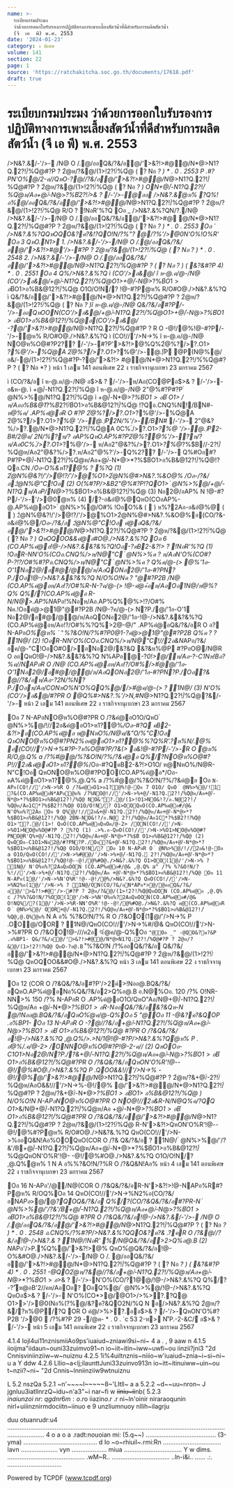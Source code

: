```yaml
---
name: >-
  ระเบียบกรมประมง
  ว่าด้วยการออกใบรับรองการปฏิบัติทางการเพาะเลี้ยงสัตว์น้ำที่ดีสำหรับการผลิตสัตว์น้ำ 
  (จี  เอ  พี) พ.ศ. 2553
date: '2024-01-23'
category: ง พิเศษ
volume: 141
section: 22
page: 1
source: 'https://ratchakitcha.soc.go.th/documents/17618.pdf'
draft: true
---
```


# ระเบียบกรมประมง ว่าด้วยการออกใบรับรองการปฏิบัติทางการเพาะเลี้ยงสัตว์น้ำที่ดีสำหรับการผลิตสัตว์น้ำ  (จี  เอ  พี) พ.ศ. 2553

/>N&?.&/-'/>- /N@ O /.@/ออQ&/?&/อ@/'>&?!>#@@/N*@>N1?Q.2?!/์%Qํ@#?P ? 2ํ@ห/?&@/(1>!2?!/์%Qํ@ ( ? Nอ *? ) * . 0 . 2553 P .#?PN'O%@/2-ค//QหO-?@//?&/อ@/'>&?!>#@@/N*@>N1?Q.2?!/์%Qํ@#?P ? 2ํ@ห/?&@/(1>!2?!/์%Qํ@ ( ? Nอ *? ) ON+@/์-N1?Q.2?!/์%Qํ@ห/Aอ+@/์-N*@>*?%$B์2?!/์%Qํ@O1>อ%B&@12?!/์%Qํ@ อ@0?.อํ@%@!@--@!/@ 32 OหN*/>/@&??!>/>N&?.&&/>ห@//@@/O(N% > % * . 0 . 2534 @POORN*>P-N!>-P .*/>/@&??!>&/>ห@//@@/O(N% > % ( &?&#?P 5) * . 0 . 2545 />#// O&N2N/%/@@//-'/>- />#//N1!/O1>2ห/์ * . 0 . 2545 อ$>& ? /-'/>-@ออ />N&?.&ํ@ห% ?Q%!อ%@/ออQ&/?&/อ@/'>&?!>#@@/N*@>N1?Q.2?!/์%Qํ@#?P ? 2ํ@ห/?&@/(1>!2?!/์%Qํ@ R/O ? !NอR'%?Q Oอ _ />N&?.&%?QN/?./N@ />N&?.&/-'/>-/N@ O /.@/ออQ&/?&/อ@/'>&?!>#@ @/N*@>N1?Q.2?!/์%Qํ@#?P ? 2ํ@ห/?&@/(1>!2?!/์%Qํ@ ( ? Nอ *? ) * . 0 . 2553 Oอ ` />N&?.&%?QQหOQO&?ค?&!?QO!N/?%"? @/?%'/>@0N'O%!O%R' Oอ 3 QหO.N1> 1. />N&?.&/-'/>-/N@ O /.@/ออQ&/?&/อ@/'>&?!>#@'/>-#?P ? 2ํ@ห/?&@/(1>!2?!/์%Qํ@ ( ? Nอ *? ) * . 0 . 2548 2. />N&?.&/-'/>-/N@ O /.@/ออQ&/?&/อ@/'>&?!>#@@/N*@>N1?Q.2?!/์%Qํ@#?P ? ( ? Nอ *? ) ( &?&#?P 4) * . 0 . 2551 Oอ 4 Q%/>N&?.&%?Q ì (CO'/>อ&@/ î ห-@.ค/@-/N@ (CO'/>อ&@/+@/์-N1?Q.2?!/์%Qํ@O1>+@/์-N*@>*?%$B์O1> อ%B&@12?!/์%Qํ@ ì -@!/@% î ห-@.ค/@-/N@ -@!/@%@/'>&?!>#@@/N*@>N1?Q.2?!/์%Qํ@#?P ? 2ํ@ห/?&+@/์- N1?Q.2?!/์%Qํ@O1>-@!/@%@/'>&?!>#@@/N*@>N1?Q.2?!/์%Qํ@#?P ? 2ํ@ห/?&+@/์-N*@>*?%$B์O1>อ%B&@12?!/์%Qํ@ O1O/O!N/? !@-#?Pํ@ห% R/O#O@./>N&?.&%?Q ì Q&/?&/อ@/'>&?!>#@@/N*@>N1?Q.2?!/์%Qํ@#?P ? 2ํ@ห/?&@/(1>!2?!/์%Qํ@ ( ? Nอ *? )î ห-@.ค/@-/N@ Q&/?&/อ#?P/-'/>-ออQหOON(CO'/>อ&@/+@/์-N1?Q.2?!/์%Qํ@O1>+@/์-N*@>*?%$B์O1> อ%B&@12?!/์%Qํ@N*APอO2 /N@ +@/์-N1?Q.2?!/์%Qํ@ห/Aอ+@/์-N*@>*?%$B์O1>อ%B&@12?!/์%Qํ@อ(CO'/>อ&@/ -?@/'>&?!>#@@/N*@>N1?Q.2?!/์%Qํ@#?P ? R O -@!/@%!@-#?P/-'/>-ํ@ห% R/O#O@./>N&?.&%?Q ì (CO!//'/>N->% î ห-@.ค/@-/N@ NO@ห%O@#?P2?? /-'/>-#?P'>&?!>@%Q%2ํ@%?/>?.O1> *?%@'/>-%Qํ@A 2ํ@%?/>?.O1>*?%@'/>-@.)ัP @P(N@%@/อ&/-@/(1>!2?!/์%Qํ@#?P-?@/'>&?!> #@@/N*@>N1?Q.2?!/%์%Qํ@#?P ? ( ? Nอ *? ) หน้า 1 เลม 141 ตอนพิเศษ 22 ง ราชกิจจานุเบกษา 23 มกราคม 2567

ì (CO/?&/อ î ห-@.ค/@-/N@ อ$>& ? /-'/>-ห/Aอ(CO@Pอ$>& ? /-'/>--อ&ห-@. ì +@/์-N1?Q.2?!/์%Qํ@ î ห-@.ค/@-/N@ 2"@%#?P#?P ํ @N%>%@/N1?Q.2?!/์%Qํ@ ì +@/์-N*@>*?%$B์O1>อ%B&@12?!/์%Qํ@ î ห-@.ค/@-/N@ 2"@%#?P#?P ํ @N%>%@/N*@>*?%$B์ O1> / ห/Aออ%B&@1*?%$B์2?!/์%Qํ@ Oอ 5 QหO(CO'/>อ&@/#?P'/>2ค์>.AP%อQ&/?&/อ@/'>&?!>#@@/N*@>N1?Q.2?!/์%Qํ@#?P ? 2ํ@ห/?&@/(1>!2?!/์%Qํ@ ( ? Nอ *? ) Q%/?#?P-?+@/์-N1?Q.2?!/์%Qํ@ห/Aอ+@/์-N*@>*?%$B์O1>อ%B&@12?!/์%Qํ@ !?Qอ.CNQ%N!/BN#*-ห@%ค/ .AP%คํ@อR O #?P 2ํ@%?/>?.O1>*?%@'/>-%Qํ@A 2ํ@%?/>?.O1>*?%@ '/>-@.)ัP2N/%'/>-/BN#* /-'/>- 2"@&?%/>?.@/N*@>N1?Q.2?!/์%Qํ@A 0C%.์/>?.O1>*?%@ '/>-@.)ัP2-B#/2@ค/ 2N/%?ห/? อAP%QหO.AP%#?P2ํ@%?@%'/>-?ห/? ห/Aอ0C%.์/>?.O1>*?%@'/>- ห/Aอ2"@&?%/>?.O1>*?%@*?%$B//-2?!/์%Qํ@ห/Aอ2"@&?%/>?.ห/Aอ2"@%?'/>-Q%2?? /-'/>- Q%#Oอ#?P#?P+@/์-N1?Q.2?!/์%Qํ@ห/Aอ+@/์-N*@>*?%$B์O1>อ%B&@12?!/์%Qํ@!?Qอ.CN */Oอ-O%&ห1?@% ? %?Q (1) 2ํ@N%@&?!/'/>ํ@!?/'/>@%O1>2ํ@N%@#>N&?.%&O@% */Oอ-/?&/อ2ํ@N%@"C!Oอ (2) O(%#?P/>&B2"@%#?P!?QO1> ํ @N%>%@/+@/์-N1?Q.ห/AอP/N*@>*?%$B์O1>อ%B&@12?!/์%Qํ@ (3) Nอ2@/อAP% N !@-#?P/-'/>-'/>@0ํ@ห% (4) /?-อ&อํ@%@QหO(COอAP%-@.AP%คํ@อO1> ํ @N%>%@/O#% !OอO%& (  ) ห%?2Aอ-อ&อํ@%@ (  ) 2ํ@N%@&?!/'/>ํ@!?/'/>@%O1>2ํ@N%@#>N&?.%&O@%อ(CO/?&-อ&อํ@%@*/Oอ-/?&/อ 2ํ@N%@"C!Oอ คํ@อQ&/?&/อ@/'>&?!>#@@/N*@>N1?Q.2?!/์%Qํ@#?P ? 2ํ@ห/?&@/(1>!2?!/์%Qํ@ ( ? Nอ *? ) QหOQOO&&คํ@อ#O@./>N&?.&%?Q Oอ 6 (CO.AP%คํ@อ!@-/>N&?.&&?&%?Q!Oอ-?คB2-&?!> ? !NอR'%?Q (1) !OอR-NN'O%(COอ.CNQ%/>ห/N@"C ํ @N%>%ค ? ห/AอN'O%(CO#?P-?!?/O#%#?Pอ.CNQ%/>ห/N@"C ํ @N%>%ค ? Q%ค/@-(> @%'1อ-O'1Nอ2@/อ#@/@@/ห/AอQONอ2@/'1อ-#?PN?P./Oอ!@-/>N&?.&&?&%?Q N/O%O!Nค ? "@#?P2B /N@ (CO.AP%คํ@อห/Aอ!?/O#%R-N-?ค/@-(> !@-คํ@+้อห/AอOอ1N@/ห@%?Q% Q%/?(CO.AP%คํ@อ R-N/N@>.AP%N*APอ!%Nอห/Aอ.AP%Q%@%>!?/O#% Nค.!Oอคํ@*>*@1@"@#?P2B /N@-?ค/@-(> N?P./@/'1อ-O'1 Nอ2@/อ#@/@@/ห/AอQONอ2@/'1อ-!@-/>N&?.&&?&%?Q (CO.AP%คํ@อห/Aอ!?/O#%%?Q%>2@-@/" .AP%คํ@อQ&/?&/อR O อ? N-APอ*O%ํ@ห% ` 'ี %?&O!N/?%#?P0@1-?คํ@*>*@1@"@#?P2B Q%ค ? ? 1N@/ (2) !OอR-NN'O%(COอ.CNQ%/>ห/N@"C!//2อ&N*APอ/?&/อค/@-"C!OอO#O/>อNอ2@/&?&Q &?&ห%@P #?PอO@/N@R O ออQหO!@-/>N&?.&&?&%?Q N%APอ@-?*0!>@/์ห/Aอ-?-C1Nห!Bอ?%ค//NAPอR O /N@ (CO.AP%คํ@อห/Aอ!?/O#%/>#ํ@@/'1อ-O'1Nอ2@/อ#@/@@/ห/AอQONอ2@/'1อ-#?PN?P./Oอ?& @//?&/อห/Aอ-?2N/%N?P./Oอห/Aอ/CONหO%N'O%QQ%@//>#ํ@ค/@-(> ? 1N@/ (3) N'O%(CO'/>อ&@/#?PR O @Q%#>N&?.%'/>N,#N*@>N1?Q.2?!/์%Qํ@?&/-'/>- หน้า 2 เลม 141 ตอนพิเศษ 22 ง ราชกิจจานุเบกษา 23 มกราคม 2567

Oอ 7 N-APอNO@ห%O@#?PR O /?&คํ@อO1O/QหO ํ @N%>%@/!//2อ&คํ@อO1>ห1?@%*/Oอ-#?Q คB2-&?!>อ(CO.AP%คํ@อ ห@NหO%/N@ค/&"O/%"C!Oอ QหONO@ห%O@#?PN2%อคํ@อO1>ห1?@%%?Q%R'.?ห%N/.@% อ(CO!//'/>N->%#?P-?ห%O@#?P/?&(> อ&!@-#?P/-'/>-R O ํ@ห% R/O,@.Q% a /?%#ํ@@/%?&O!N/?%/?&คํ@อ Q%/?NO@ห%O@#?P!//2อ&คํ@อO1>ห1?@%*/Oอ-#?QคB2-&?!>O1O/ ห@NหO%/N@R-N"C!Oอ QหONO@ห%O@#?POO(CO.AP%คํ@อ*/Oอ-คA%คํ@อO1>ห1?@%,@.Q% a /?%#ํ@@/%?&O!N/?%/?&คํ@อ Oอ ` N-APอ(CO!//'/>N->%R O /?&คํ@อO1>ห1?@%!@-Oอ 7 O1O/ QหO ํ @N%>%@/!1 ?&(CO.AP%คํ@อN*APอํ@ห% /?%NO@!//'/>N->%+@/์-N1?Q.2?!/์%Qํ@ห/Aอ+@/์-N*@>*?%$B์O1>อ%B&@12?!/์%Qํ@ NO&'ั?.@/(1>!O1>NO&!?/อ.N@2?!/์%Qํ@ห/Aอ1C*?%$B์2?!/์%Qํ@ O1O/O!N/? O1>OOQหO(CO.AP%คํ@อ#/@& N'O%ห%?2Aอ Oอ 9 Q%@/!//2อ&+@/์-N1?Q.2?!/์%Qํ@ห/Aอ+@/์-N*@>*?%$B์O1>อ%B&@12?!/์%Qํ@ 2BN-NO&!?/อ.N@ 2?!/์%Qํ@ห/Aอ1C*?%$B์2?!/์%Qํ@ O1>'ั?.@/(1>! QหO(CO.AP%คํ@อQหOค/@-2> /ON(CO!//'/>N->%O1>NO@ห%O@#?P ? %?Q (1) .>%.อ-QหO(CO!//'/>N->%O1>NO@ห%O@#?PNO@R'Q%+@/์-N1?Q.2?!/์%Qํ@ห/Aอ+@/์-N*@>*?%$B์ O1>อ%B&@12?!/์%Qํ@ (2) QหOOอ-C1O1>Nอ2@/#?PN?P./Oอ?&+@/์-N1?Q.2?!/์%Qํ@ห/Aอ+@/์-N*@>*?%$B์O1>อ%B&@12?!/์%Qํ@ O1O/O!N/? Oอ 10 N-APอR O ํ @N%>%@/!//2อ&!@-Oอ a O1O/QหO(CO!//'/>N->%#ํ@@/'/>N->%+@/์-N1?Q. 2?!/์%Qํ@ห/Aอ+@/์-N*@>*?%$B์O1>อ%B&@12?!/์%Qํ@!@--@!/@%#O@./>N&?.&%?Q O1>OO(1@/'/>N->% ? 1N@/ N'O%ห%?2AอQหOON (CO.AP%คํ@อ#/@& ,@.Q% a^ /?% %?&O!N/?%!//'/>N->%+@/์-N1?Q.2?!/์%Qํ@ห/Aอ +@/์-N*@>*?%$B์O1>อ%B&@12?!/์%Qํ@ Oอ 11 N-APอ(1@/'/>N->%N'O%R'!@--@!/@%/>N&?.&%?Q QหO(CO!//'/>N->%N2%อ(1@/'/>N->% ? 1N@/ON(CO/?&/อN*APอ*>@/@ออQ&/?&/อ@/'>&?!>#@'/>-#?P ? 2ํ@ห/?&@/(1>!2?!/์%Qํ@QหOON (CO.AP%คํ@อ ,@.Q% c /?%%?&O!N/?%OO(1@'/>N->%N'O%ห%?2AอQหOON(CO.AP%คํ@อ#/@& O!NQ%/?(1@/'/>N->%R-NN'O%R'!@--@!/@%#O@./>N&?.&%?Q ห@(CO.AP%คํ@อR O ํ @N%>%@/ OOR+@/์-N1?Q.2?!/์%Qํ@ห/Aอ+@/์-N*@>*?%$B์O1>อ%B&@12?!/์%Qํ@,@.Q%ํ@ห% ` N A อ% %?&O!N/?% R O /?&OO(1@/'/>N->% P .OO@/OOR ? 1N@/QหO(CO!//'/>N->%#/@& QหO(CO!//'/>N->%#?PR O /?&OO!@-///ค2อ %ํ@ค/@-Q%Oอ ` "@Oอ _^ -@QO&?ค?&P .อ%BP1- Q&/?&/อ@/'>&?!>#@@/N*@>N1?Q.2?!/์%Qํ@#?P ? 2ํ@ห/?&@/(1>!2?!/์%Qํ@ QหO-?อ@.B ` 'ี%?&O!N /?%ออQ&/?&/อ Q&/?&/อ@/'>&?!>#@@/N*@>N1?Q.2?!/์%Qํ@#?P ? 2ํ@ห/?&@/(1>!2?!/์%Qํ@ QหOQOO&&#O@./>N&?.&%?Q หน้า 3 เลม 141 ตอนพิเศษ 22 ง ราชกิจจานุเบกษา 23 มกราคม 2567

Oอ 12 (COR O /?&Q&/?&/อ#?P'/>2ค์>!Nออ@.BQ&/?&/อQหO.AP%คํ@อNอ%Q&/?&/อ2>Q%อ@.B อ.N@%Oอ. 120 /?% O!NR-NN>% 150 /?% N-APอR O .AP%คํ@อO1O/QหO"Aอ/N@+@/์-N1?Q.2?!/์%Qํ@ห/Aอ +@/์-N*@>*?%$B์O1>อ%B&@12?!/์%Qํ@อ(COR O /?&Q&/?&/อ%?Q%.?คR O /?&@//?&/อ-@!/@%!@-/>N&?.&%?Q !NอR'%/N@(CO/?&/อ>'>N2$R-NออQ&/?&/อ&?&Qห-N @/!Nออ@.BQ&/?&/อQหO%ํ@ค/@-Q%Oอ 5 "@Oอ 11 -@&?ค?&QOP .อ%BP1- Oอ 13 N-APอR O -?@//?&/อ+@/์-N1?Q.2?!/์%Qํ@ห/Aอ+@/์-N*@>*?%$B์O1>อ%B&@12?!/์%Qํ@ Q%*AQ%#?PQ O1O/ QหOห%N/.@%Q%2?? 2ํ@%?/>?.O1>*?%@'/>-%Qํ@A ห/Aอ2ํ@%?/>?.O1>*?%@ '/>-@.)ัP @P/?&(> อ&อ.CNQ%*AQ%#?P%?Q% N/O%O!N *AQ%#?P%?Q%R-N-?ห%N/.@%Q%2?? 2ํ@%?/>?.O1>*?%@ '/>-%Qํ@A O1>2ํ@%?/>?.O1>*?%@'/>-@.)ัP QหON'O%ห%O@#?Pอห%N/.@%#?P(CO/?&/อ@P/?&(> อ& อ.CNQ%*AQ%#?P%?Q%2?? อ.CN 2N2ํ@N%@Q&/?&/อO1>&??/@.APออ(COR O /?&Q&/?&/อQหOON2ํ@%?/>?.O1>*?%@ '/>-%Qํ@A Q%/?N'O%2?!/์%Qํ@A O1>2ํ@%?/>?.O1>*?%@'/>-@.)ัP Q%/?N'O%2?!/์%Qํ@@.)ัP N*APอ//&//-O1>? #ํ@#>N&?.%/@.APอ(COR O /?&Q&/?&/อ Oอ 14 QหO(COR O /?&Q&/?&/อ'>&?!>!@-NAPอ%R ? !NอR'%?Q (1) .>%.อ-QหO(CO!//'/>N->%NO@#ํ@@/!//!> !@-(1+@/์-N1?Q.2?!/์%Qํ@ ห/Aอ+@/์-N*@>*?%$B์ O1>อ%B&@12?!/์%Qํ@ #?PR O /?&Q&/?&/อ!@-/>N&?.&%?Q ,@.Q%/>.>N/1@!@-#?P/>N&?.&%?Qํ@ห% P . อํ@%/.ค/@-2> /ONNO@ห%O@#?P!@-2-ค// (2) QหOOอ-C1O1>Nอ2@/N?P./?&+@/์-N1?Q.2?!/์%Qํ@ห/Aอ+@/์-N*@>*?%$B์O1>อ%B&@12?!/์%Qํ@ O1O/O!N/? N-APอ(CO!//'/>N->%/Oออ Oอ 15 QหO(CO!//'/>N->%NO@#ํ@@/!//!> !@-+@/์-N1?Q.2?!/์%Qํ@ห/Aอ+@/์-N*@>*?%$B์ O1>อ%B&@12?!/์%Qํ@#?PR O /?&Q&/?&/อQหON'O%R'!@--@!/@%#O@./>N&?.&%?Q P .QOO&&!//'/>N->% -@!/@%@/'>&?!>#@@/N*@>N1?Q.2?!/์%Qํ@#?P ? 2ํ@ห/?&+@/์-2?!/์%Qํ@ห/AอO&&!//'/>N->%-@!/@% @/'>&?!>#@@/N*@>N1?Q.2?!/์%Qํ@#?P ? 2ํ@ห/?&+@/์-N*@>*?%$B์O1>อ%B&@12?!/์%Qํ@ O1O/O!N/? P .QหON/>P- ํ @N%>%@/NO@!//!> !@-(1 อ.N@%Oอ.'ี1> _ ค/?Q %?&@@/!//'/>N->%N*APอ@//?&/อ ค/?QO/N2/O2>Q% ( O!N#?Q%?Q @/NO@!//2อ&Q%O!N1>ค/?Q>!Oอ-?/>.>N/1@หN@?%R-N%Oอ./N@ a N A อ% Q%/?N'O%+@/์-N1?Q.2?!/์%Qํ@O1>หN@?%R-N%Oอ./N@ _ N A อ% Q%/?N'O%+@/์-N*@>*?%$B์O1> อ%B&@12?!/์%Qํ@ ) N/O%O!N N-APอNO@ห%O@#?PR O NO@!//2อ&R-N/N@Q%ค/?QQ O1>*&/N@+@/์-N1?Q.2?!/์%Qํ@ห/Aอ +@/์-N*@>*?%$B์O1>อ%B&@12?!/์%Qํ@R-NN'O%R'!@--@!/@%#O@./>N&?.&%?Q QหONO@ห%O@#?PNO@#ํ@@/2BN-!// R O Q%/>.>N/1@#?PNหO%2-ค// Q%/?#?P(CO!//'/>N->%*&/N@ห/Aอ-?Nห!Bอ?%ค//NAPอR O /N@ +@/์-N1?Q.2?!/์%Qํ@ห/Aอ+@/์-N*@>*?%$B์ O1>อ%B&@12?!/์%Qํ@#?PR O /?&Q&/?&/อ@/'>&?!>#@@/N*@>N1?Q.2?!/์%Qํ@#?P ? 2ํ@ห/?&@/(1>!2?!/์%Qํ@ R-N'>&?!>QหON'O%R'!@--@!/@%#?Pํ@ห% R/O#O@./>N&?&.%?Q QหO(CO!//'/>N->%ออQ&N!Aอ%OOQหO(COR O /?& Q&/?&/อ ? 1N@/ ํ @N%>%@/'/?&'/B+@/์-N1?Q.2?!/์%Qํ@ห/Aอ+@/์-N*@>*?%$B์O1>อ%B&@12?!/์%Qํ@QหON'O%R'!@- -@!/@%#O@./>N&?.&%?Q O1O/O!N/? ,@.Q%ํ@ห% 1 N A อ%%?&O!N/?%R O /?&Q&N!Aอ% หน้า 4 เลม 141 ตอนพิเศษ 22 ง ราชกิจจานุเบกษา 23 มกราคม 2567

Oอ 16 N-APอ'/@/N@(COR O /?&Q&/?&/อR-N'>&?!>!@-NAPอ%R#?Pํ@ห% R/OQ%Oอ 14 QหO(CO!//'/>N->%N2%อ(CO/?&/อN*APอ*>@/@*?QOQ&/?&/อ Q%/?(CO/?&Q&/?&/อ#?PR-N ํ @N%>%@/'/?&'/B+@/์-N1?Q.2?!/์%Qํ@ห/Aอ+@/์-N*@>*?%$B์O1>อ%B&@12?!/์%Qํ@ ,@.Q%/>.>N/1@#?Pํ@ห% R/OQ%Q&N!Aอ%P .R-N-?Nห!B(1อ?%2-ค//ห/AอR-N'>&?!>!@-NAPอ%R!@-Oอ _b O1>"C*?QOQ&/?&/อ!@-///คO/-@O1O/R-N%Oอ./N@ ` ค/?Q ห/Aอ-?Oอ/OอN/?.%#?P*>@/@O1O/ NหO%/N@อ@#ํ@QหON> ค/@-N2?.ห@.!Nอ@//?&/อ QหO(CO!//'/>N->%N2%อ(CO/?&/อ N*APอ*>@/@N*>"อ% Q&/?&/อ #?Q%?Q (COR O /?&@//?&/อ!Oอ2NคA%Q&/?&/อQหOON 2"@&?% / 0C%.์ / 2"@%? ,@.Q% _ /?% %?&@/?%#?P(COR O /?&@//?&/อR O /?&ห%?2AอOON*>"อ% คํ@2?P*?QOQ&/?&/อO1>N*>"อ%Q&/?&/อ!@-///คO/O1>///ค2อ QหO#ํ@N'O%ห%?2AอOO QหO(CO/?&Q&/?&/อ#/@& Oอ 17 N-APอ/>N&?.&%?Q-?(1QO&?ค?& (1) QหO"Aอ/N@(CO'/>อ&>@/+@/์-N1?Q.2?!/์%Qํ@ห/Aอ+@/์-N*@>*?%$B์O1>อ%B&@12?!/์%Qํ@ #?PR O /?&Q&/?&/อ!@-/>N&?.&/-'/>- /N@ O /.@/ออQ&/?&/อ@/'>&?!>#@@/N*@>N1?Q.2?!/์%Qํ@#?P ? ( ? Nอ *? ) * . 0 . 2548 อ.CNQ%/?%#?P/>N&?.&%?QQO&?ค?& .?คR O /?&@//?&/อ!@-/>N&?.& ? 1N@/!NอR' %/N@Q&/?&/อ>2>Q%อ@.B (2) N*APอ'/>P.%์Q%@/'>&?!>@% QหO%ํ@Q&/?&/อ!@-O%&#O@./>N&?.&/-'/>-/N@ O /. @/ออQ&/?&/อ@/'>&?!>#@@/N*@>N1?Q.2?!/์%Qํ@#?P ? ( ? Nอ *? ) ( &?&#?P 4) * . 0 . 2551 -@QO2ํ@ห/?&@//?&/อ+@/์-N1?Q.2?!/์%Qํ@ห/Aอ+@/์-N*@>*?%$B์O1>อ%B&@12?!/์%Qํ@R O ,@.Q%ํ@ห% 2 'ี %?&O!N/?%#?P/>N&?.&%?QQO&?ค?& N/O%O!N/-'/>->R O ํ@ห% R/ON'O%อ.N@อAP% Oอ 18 QหOอ$>& ? /-'/>-N'O%(CO/?1@@/!@-/>N&?.&%?Q Q%/?-?'ัห@อB'2//คห/AอOอ? OอQ%@/ ํ @N%>%@/!@-/>N&?.&%?Q QหOอ$>& ? /-'/>- N'O%(CO*>@/@O1>/>%>?.?Q@ O1>>'/>@0(Nอ%(?%@/&?ค?&QO2N/%Q N อ/>N&?.&%?Q 2ํ@ห/?&/?ห%@P/?Q OR O คํ@/>%>?.ออ$>& ? /-'/>-QหON'O%#?P2B '/>@0  /?%#?P 29 -/@ค- * . 0 . `c 53 2-ห> N'ีP.-2-&C/์ อ$>& ? /-'/>- หน้า 5 เลม 141 ตอนพิเศษ 22 ง ราชกิจจานุเบกษา 23 มกราคม 2567



4.1.4 lojl4ui11nznismiiAo9ps'iuaiud~zniawi9si~ni~ 4 a . , 9 aaw n 4.1.5 iioijma"iidaun~ouni33zuimvo91~n io~iit~itin~iww~uwfi~ou iinzii?jni3 "2d Cnnisviniinziiw~w~nuiznu 4.2.5 1i%4uiltnznis~niiio~w'iuaiud~znia~i~si~ni~ u a Y ddw 4.2.6 Lllio~a<lj;ilaunttJuni33zuinvo913n io~itt~itinuiww~uin~ou t~nzii?~ni~ "2d Cnnis~lnniinziiw9wtnuiznu

L 5.2 nszQa 5.2.1 ~n'~~~~l~~~~~8~'LItll~ a a 5.2.2 ~d~~uu~nron~ J jgnluu3iatllnrzQ~idu~n'a3"~i nar~fi w ~~iiniu~ii~~nb( 5.2.3 $inaiunzoi~nr:~q gdnr6 m:o.r$o iiazin$o.r~%ic~ In'nzoi~ bln'iau rziduuodmuo 6. ni~dutit~at~zn1avu9i~ d d dw d 6.1 ai~il~~i~~umuawnwii~~nXo~aiunaiuXo~nirvo~ani iinzji~lj-ld~(iifiUnirii~Zjiuw'ugn~a dw do' unz~n%qnmau i 6.2 jinirkniriinz~imjn'~1in'm3"~iotii~~nq~~n'~1tllz~z~-ii~niri~ui~uaiinzniruud~i~~1n' 1~wn~~~~jiqtllni~~~a~Jn~~~u~o~u31filn d"Ad 6.3 wnwf ~aiiiminuiduaAo~1~jiui~~oni~injian~i~in'uuiar~iu~i~u~ 7. niatiiuhya aw 4 uuumnniri~niri$.r ni~ln'oinir niraraoqunin nirl+uiiinznirmdociitn~iinuo e 9 unzliumnuoy nllih~ilagrju





duu otuanrudr:u4 ................................................................................................................................................. 4 o a o a .radt:nouoian mi: (5.q~~) ........................................ (3-yma) .......................................... d Io ~o~rhiuil~.rmi:Rn ................................. lavn ..................... vyn .................... miua ................................. Y w dims. ............................................ .wM~R.. ................................. ..ln-i&i.. ...... .:. ...............................

Powered by TCPDF (www.tcpdf.org)
